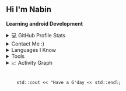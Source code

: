 ## Hi I'm Nabin 

**Learning android Development**

 <details>
  <summary>💻 GitHub Profile Stats</summary>
   <div> <h2 align="center"> 📊 Github stats </h2> <br/>
    <p align="center"> <a href="https://github.com/nabin0/"> <img src="https://github-readme-stats.vercel.app/api/top-langs/?username=nabin0&langs_count=6&theme=gruvbox&layout=compact&hide_border=true" /></a></p>
    <p align="center">
          <a href="https://github.com/nabin0/">
          <img width="49.5%" src="https://github-readme-stats.vercel.app/api?username=nabin0&show_icons=true&theme=gruvbox&hide_border=true" />
          <img width="49.5%" src="https://github-readme-streak-stats.herokuapp.com/?user=nabin0&theme=gruvbox&hide_border=true" /></a>
    </p> <br> </div>
    <br><br>
</details>

<details>
<summary>Contact Me :)</summary>
<div>
  <samp>
      <br/>
      <a href="www.linkedin.com/in/nabin0" target="blank"><img align="center"
         src="https://img.shields.io/badge/linkedin-%231DA1F2.svg?style=for-the-badge&logo=linkedin&logoColor=white"
         alt="linkdin" height="30"/></a>
      <a href="https://www.facebook.com/ned.nabin07" target="blank"><img align="center"
         src="https://img.shields.io/badge/facebook-4267B2.svg?style=for-the-badge&logo=facebook&logoColor=white"
         alt="facebook" height="30"/></a>
      <a href="https://mailto:nabinbhatt62@gmail.com" target="blank"><img align="center"
         src="https://img.shields.io/badge/gmail-EA4335.svg?style=for-the-badge&logo=gmail&logoColor=white"
         alt="gmail" height="30"/></a>
      <a href=" https://www.instagram.com/nabin.ned/" target="blank"><img align="center"
         src="https://img.shields.io/badge/instagram-%23E4405F.svg?style=for-the-badge&logo=Instagram&logoColor=white"
         alt="instagram" height="30"/></a>
      <a href="https://wa.me/" target="blank"><img align="center"
         src="https://img.shields.io/badge/whatsapp-4B7F1.svg?style=for-the-badge&logo=whatsapp&logoColor=white"
         alt="whatsapp" height="30"/></a>
      <a href="https://www.twitter.com/nabin_0007" target="blank"><img align="center"
         src="https://img.shields.io/badge/twitter-1DA1F2.svg?style=for-the-badge&logo=twitter&logoColor=white"
         alt="twitter" height="30"/></a>
      <br>
  </samp>
</div><br><br>
</details>

<details>
    <summary>Languages I Know</summary>
    <br>
    <img style="margin:6px;" align="left" alt="java" width="26px" src="https://raw.githubusercontent.com/github/explore/80688e429a7d4ef2fca1e82350fe8e3517d3494d/topics/java/java.png" /> <img style="margin:6px;" align="left" alt="assembly" width="26px" src="https://raw.githubusercontent.com/github/explore/80688e429a7d4ef2fca1e82350fe8e3517d3494d/topics/cpp/cpp.png" />
    <img style="margin:6px;" align="left" alt="C" width="26px" src="https://raw.githubusercontent.com/github/explore/80688e429a7d4ef2fca1e82350fe8e3517d3494d/topics/c/c.png" /> 
    <img style="margin:6px;" align="left" alt="JavaScript" width="26px" src="https://raw.githubusercontent.com/github/explore/80688e429a7d4ef2fca1e82350fe8e3517d3494d/topics/javascript/javascript.png" /> 
    <img style="margin:6px;" align="left" alt="HTML" width="26px" src="https://raw.githubusercontent.com/github/explore/80688e429a7d4ef2fca1e82350fe8e3517d3494d/topics/html/html.png" />
    <img style="margin:6px;" align="left" alt="CSS" width="26px" src="https://raw.githubusercontent.com/github/explore/80688e429a7d4ef2fca1e82350fe8e3517d3494d/topics/css/css.png" />
    <img style="margin:6px;" align="left" alt="Python" width="26px" src="https://raw.githubusercontent.com/github/explore/80688e429a7d4ef2fca1e82350fe8e3517d3494d/topics/python/python.png" />
    <img style="margin:6px;" align="left" alt="Django" width="26px" src="https://raw.githubusercontent.com/github/explore/80688e429a7d4ef2fca1e82350fe8e3517d3494d/topics/django/django.png" /> <img style="margin:6px;" align="left" alt="Bootstrap" width="26px" src="https://raw.githubusercontent.com/github/explore/80688e429a7d4ef2fca1e82350fe8e3517d3494d/topics/bootstrap/bootstrap.png" />
    <img style="margin:6px;" align="left" alt="PHP" width="26px" src="https://raw.githubusercontent.com/github/explore/80688e429a7d4ef2fca1e82350fe8e3517d3494d/topics/php/php.png" /> </p> <br/> 
    <br><br>
</details>

<details>
    <summary>Tools </summary>
    <img src="https://img.shields.io/badge/-Android%20Studio-3DDC84?style=flat-square&logo=android%20studio&logoColor=white"/> 
    <img src="https://img.shields.io/badge/-Pycharm-000000?style=flat-square&logo=pycharm&logoColor=white"/> 
    <img src="https://img.shields.io/badge/-sublime%20Text-ff9800?style=flat-square&logo=sublime%20text&logoColor=white"/> 
    <img src="https://img.shields.io/badge/-Visual%20Studio%20Code-23A9F2?style=flat-square&logo=Visual%20Studio%20Code&logoColor=white"/> 
    <img src="https://img.shields.io/badge/-Github-181717?style=flat-square&logo=GitHub&logoColor=white"/> 
    <img src="https://img.shields.io/badge/-Git-F44D27?style=flat-square&logo=Git&logoColor=white"/> 
    <img src="https://img.shields.io/badge/-Sketch-FA6400?style=flat-square&logo=Sketch&logoColor=white"/> 
    <img src="https://img.shields.io/badge/-Vim-019733?style=flat-square&logo=vim&logoColor=white"/> 
    <br><br>
</details>

<details>
  <summary>📈 Activity Graph</summary>
  <br/>
  <h2 align="center"> my current activity </h2>
<a href="https://github.com/nabin0"><img alt="azzar's Activity Graph" src="https://activity-graph.herokuapp.com/graph/?username=nabin0&bg_color=000&color=fff&line=00E676&point=fff&hide_border=true" /></a>
<br><br>
</details>
<br>

```
    std::cout << "Have a G'day << std::endl;
```
